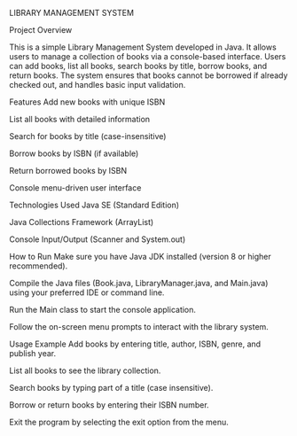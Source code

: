 LIBRARY MANAGEMENT SYSTEM

Project Overview

This is a simple Library Management System developed in Java. It allows users to manage a collection of books via a console-based interface. Users can add books, list all books, search books by title, borrow books, and return books. The system ensures that books cannot be borrowed if already checked out, and handles basic input validation.

Features
Add new books with unique ISBN

List all books with detailed information

Search for books by title (case-insensitive)

Borrow books by ISBN (if available)

Return borrowed books by ISBN

Console menu-driven user interface

Technologies Used
Java SE (Standard Edition)

Java Collections Framework (ArrayList)

Console Input/Output (Scanner and System.out)

How to Run
Make sure you have Java JDK installed (version 8 or higher recommended).

Compile the Java files (Book.java, LibraryManager.java, and Main.java) using your preferred IDE or command line.

Run the Main class to start the console application.

Follow the on-screen menu prompts to interact with the library system.

Usage Example
Add books by entering title, author, ISBN, genre, and publish year.

List all books to see the library collection.

Search books by typing part of a title (case insensitive).

Borrow or return books by entering their ISBN number.

Exit the program by selecting the exit option from the menu.